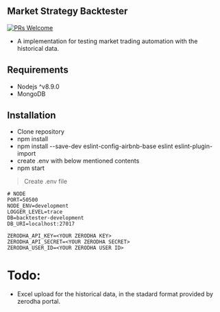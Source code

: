 ## Market Strategy Backtester

[![PRs Welcome](https://img.shields.io/badge/prs-welcome-brightgreen.svg?style=flat-square)](http://makeapullrequest.com)

- A implementation for testing market trading automation with the historical data.

## Requirements

- Nodejs ^v8.9.0
- MongoDB

## Installation

* Clone repository
* npm install
* npm install --save-dev eslint-config-airbnb-base eslint eslint-plugin-import
* create .env with below mentioned contents
* npm start

> Create .env file

```
# NODE
PORT=50500
NODE_ENV=development
LOGGER_LEVEL=trace
DB=backtester-development
DB_URI=localhost:27017

ZERODHA_API_KEY=<YOUR ZERODHA KEY>
ZERODHA_API_SECRET=<YOUR ZERODHA SECRET>
ZERODHA_USER_ID=<YOUR ZERODHA USER ID>
```

# Todo:

- Excel upload for the historical data, in the stadard format provided by zerodha portal.
